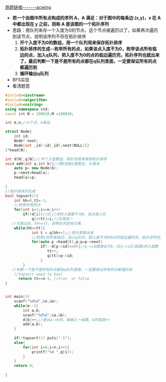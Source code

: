 [原题链接-------acwing](https://www.acwing.com/problem/content/description/850/)

- **若一个由图中所有点构成的序列 A，A 满足：对于图中的每条边 (x,y)，x 在 A 中都出现在 y 之前，则称 A 是该图的一个拓扑序列** 
- 思路：用队列来存一个入度为0的节点，这个节点被遍历过了，如果再次遍历到该节点，说明该序列不存在拓扑排序
  1. **开个入度不为0的数组，用一个队列用来保存拓扑排序**
  2. **拓扑排序的生成--枚举所有的点，如果该点入度不为0，枚举该点所有临边的点，加入q队列，把入度不为0的点的临边遍历完，拓扑序列也就出来了，最后判断一下是不是所有的点都在q队列里面，一定要保证所有的点都遍历到**
  3. **循环输出q队列**
- BFS实现
- 看清题意

```c++
#include<iostream>
#include<algorithm>
#include<cstring>
using namespace std;
const int N = 100010,M =100010;

int m,n;//n个点，m条边

struct Node{
    int id;
    Node* next;
    Node(int _id):id(_id),next(NULL){}
}*head[N];

int d[N],q[N];//开个入度数组，和队列用来保存拓扑排序
void add(int a,int b){//把b加到a里面去，头插法
    auto p= new Node(b);
    p->next=head[a];
    head[a]=p;
   
}
//拓扑排序的生成
bool topsort(){
    int hh=0,tt=-1;
    //枚举所有的点
    for(int i=1;i<=n;i++)
        if(!d[i])//d[i]存的入度都不为0，该点就入队
            q[++tt]=i;//队尾加一
   //元素出队，hh<=tt，说明队列还有元素 
    while(hh<=tt){
            int t = q[hh++];//把元素取出来
            //枚举t的所有临边，加入q队列，把入度不为0的点的临边遍历完，拓扑序列也就出来了
            for(auto p =head[t];p;p=p->next)
                if(--d[p->id]==0){//p->id就类似于b，d[p->id]就是b的入度数
                   tt++;
                   q[tt]=p->id;         
                }               
        }
   //判断一下是不是所有的点都在q队列里面，一定要保证所有的点都遍历到
    //topsort need to bool     
      return tt==n-1; //true  or false
}


int main(){
	scanf("%d%d",&n,&m);	
    while(m--){
        int a,b;
        scanf("%d%d",&a,&b);
        d[b]++;//是从a->b的，每输入一组数，b的度就++
        add(a,b);
    }
    
    if(!topsort()) puts("-1");
    else{
        for(int i=0;i<n;i++){
            printf("%d ",q[i]);
        }
    }
    return 0;
   
}
```

